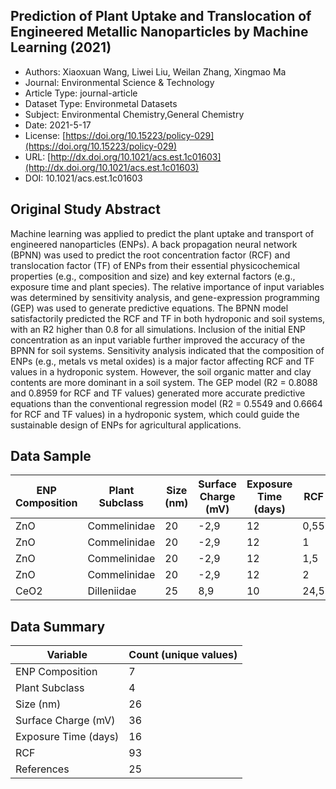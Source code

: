 <script type='text/javascript' src='https://d1bxh8uas1mnw7.cloudfront.net/assets/embed.js'></script>

<div style="float: right; width: 200px" class='altmetric-embed' data-badge-type='donut' data-condensed='true' data-badge-details='right' data-doi="10.1021/acs.est.1c01603"></div>

## Prediction of Plant Uptake and Translocation of Engineered Metallic Nanoparticles by Machine Learning (2021)
<script type="application/ld+json">
	{	
		"@context": {
			"bs": "https://bioschemas.org/",
			"schema": "https://schema.org/",
			"citation": "schema:citation",
			"name": "schema:name",
			"url": "schema:url",
			"variableMeasured": "schema:variableMeasured"
		},
		"variableMeasured": [
			{
				"@type": "schema:PropertyValue",
				"name": "MI-R1.3-ABSTRACT-BASIC-CHEMICAL_COMPOSITION"
			},
			{
				"@type": "schema:PropertyValue",
				"name": "MI-R1.3-ABSTRACT-PHYSCHEM-SIZE"
			},
			{
				"@type": "schema:PropertyValue",
				"name": "MI-R1.3-ABSTRACT-PHYSCHEM-SURFACE_CHARGE"
			},
			{
				"@type": "schema:PropertyValue",
				"name": "MI-R1.3-ABSTRACT-TOX-EXPOSURE_TIME"
			}
		],
		"@type": "schema:Dataset",
		"name": "Prediction of Plant Uptake and Translocation of Engineered Metallic Nanoparticles by Machine Learning",
		"url": "http://dx.doi.org/10.1021/acs.est.1c01603",
		"citation": "https://doi.org/10.1021/acs.est.1c01603",
		"@id": "10.1021/acs.est.1c01603",
		"http://purl.org/dc/terms/conformsTo": { "@type": "schema:CreativeWork", "@id": "https://bioschemas.org/profiles/Dataset/1.0-RELEASE" },
		"schema:license": "https://doi.org/10.15223/policy-029",
		"schema:creator": [
		  {
			"@type": "schema:Organization",
			"name": "RiskGONE"
		  }
		],
		"schema:datePublished": "2021-5-17"
	}
</script>

* Authors: Xiaoxuan Wang, Liwei Liu, Weilan Zhang, Xingmao Ma
* Journal: Environmental Science &amp; Technology
* Article Type: journal-article
* Dataset Type: Environmetal Datasets
* Subject: Environmental Chemistry,General Chemistry
* Date: 2021-5-17
* License: [https://doi.org/10.15223/policy-029](https://doi.org/10.15223/policy-029)
* URL: [http://dx.doi.org/10.1021/acs.est.1c01603](http://dx.doi.org/10.1021/acs.est.1c01603)
* DOI: 10.1021/acs.est.1c01603


## Original Study Abstract

Machine learning was applied to predict the plant uptake and transport of engineered nanoparticles (ENPs). A back propagation neural network (BPNN) was used to predict the root concentration factor (RCF) and translocation factor (TF) of ENPs from their essential physicochemical properties (e.g., composition and size) and key external factors (e.g., exposure time and plant species). The relative importance of input variables was determined by sensitivity analysis, and gene-expression programming (GEP) was used to generate predictive equations. The BPNN model satisfactorily predicted the RCF and TF in both hydroponic and soil systems, with an R2 higher than 0.8 for all simulations. Inclusion of the initial ENP concentration as an input variable further improved the accuracy of the BPNN for soil systems. Sensitivity analysis indicated that the composition of ENPs (e.g., metals vs metal oxides) is a major factor affecting RCF and TF values in a hydroponic system. However, the soil organic matter and clay contents are more dominant in a soil system. The GEP model (R2 = 0.8088 and 0.8959 for RCF and TF values) generated more accurate predictive equations than the conventional regression model (R2 = 0.5549 and 0.6664 for RCF and TF values) in a hydroponic system, which could guide the sustainable design of ENPs for agricultural applications.


## Data Sample

|ENP Composition|Plant Subclass|Size (nm)|Surface Charge (mV)|Exposure Time (days)|RCF |References|
|---------------|--------------|---------|-------------------|--------------------|----|----------|
|ZnO            |Commelinidae  |20       |-2,9               |12                  |0,55|1         |
|ZnO            |Commelinidae  |20       |-2,9               |12                  |1   |1         |
|ZnO            |Commelinidae  |20       |-2,9               |12                  |1,5 |1         |
|ZnO            |Commelinidae  |20       |-2,9               |12                  |2   |1         |
|CeO2           |Dilleniidae   |25       |8,9                |10                  |24,5|2         |



## Data Summary

| **Variable**                    | **Count (unique values)** |
| ------------------------------- | ------------------------- |
|ENP Composition|7  |
|Plant Subclass |4  |
|Size (nm)      |26 |
|Surface Charge (mV)|36 |
|Exposure Time (days)|16 |
|RCF            |93 |
|References     |25 |

